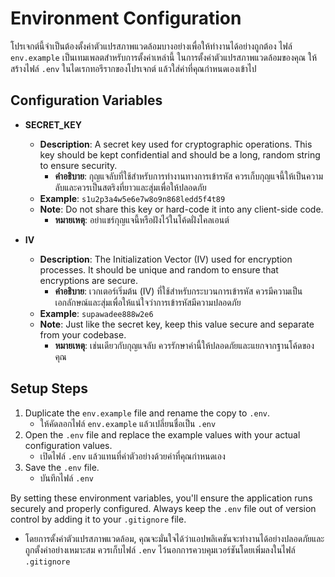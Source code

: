 # Environment Configuration

โปรเจกต์นี้จำเป็นต้องตั้งค่าตัวแปรสภาพแวดล้อมบางอย่างเพื่อให้ทำงานได้อย่างถูกต้อง ไฟล์ `env.example` เป็นเทมเพลตสำหรับการตั้งค่าเหล่านี้ ในการตั้งค่าตัวแปรสภาพแวดล้อมของคุณ ให้สร้างไฟล์ `.env` ในไดเรกทอรีรากของโปรเจกต์ แล้วใส่ค่าที่คุณกำหนดเองเข้าไป

## Configuration Variables

- **SECRET_KEY**

  - **Description**: A secret key used for cryptographic operations. This key should be kept confidential and should be a long, random string to ensure security.
    - **คำอธิบาย**: กุญแจลับที่ใช้สำหรับการทำงานทางการเข้ารหัส ควรเก็บกุญแจนี้ให้เป็นความลับและควรเป็นสตริงที่ยาวและสุ่มเพื่อให้ปลอดภัย
  - **Example**: `s1u2p3a4w5e6e7w8o9n868ledd5f4t89`
  - **Note**: Do not share this key or hard-code it into any client-side code.
    - **หมายเหตุ**: อย่าแชร์กุญแจนี้หรือฝังไว้ในโค้ดฝั่งไคลเอนต์

- **IV**

  - **Description**: The Initialization Vector (IV) used for encryption processes. It should be unique and random to ensure that encryptions are secure.
    - **คำอธิบาย**: เวกเตอร์เริ่มต้น (IV) ที่ใช้สำหรับกระบวนการเข้ารหัส ควรมีความเป็นเอกลักษณ์และสุ่มเพื่อให้แน่ใจว่าการเข้ารหัสมีความปลอดภัย
  - **Example**: `supawadee888w2e6`
  - **Note**: Just like the secret key, keep this value secure and separate from your codebase.
    - **หมายเหตุ**: เช่นเดียวกับกุญแจลับ ควรรักษาค่านี้ให้ปลอดภัยและแยกจากฐานโค้ดของคุณ

## Setup Steps

1. Duplicate the `env.example` file and rename the copy to `.env`.
   - ให้คัดลอกไฟล์ `env.example` แล้วเปลี่ยนชื่อเป็น `.env`
2. Open the `.env` file and replace the example values with your actual configuration values.
   - เปิดไฟล์ `.env` แล้วแทนที่ค่าตัวอย่างด้วยค่าที่คุณกำหนดเอง
3. Save the `.env` file.
   - บันทึกไฟล์ `.env`

By setting these environment variables, you'll ensure the application runs securely and properly configured. Always keep the `.env` file out of version control by adding it to your `.gitignore` file.
- โดยการตั้งค่าตัวแปรสภาพแวดล้อม, คุณจะมั่นใจได้ว่าแอปพลิเคชันจะทำงานได้อย่างปลอดภัยและถูกตั้งค่าอย่างเหมาะสม ควรเก็บไฟล์ `.env` ไว้นอกการควบคุมเวอร์ชันโดยเพิ่มลงในไฟล์ `.gitignore`
